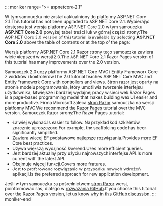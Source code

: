 ::: moniker range=">= aspnetcore-2.1"

<span data-ttu-id="93f13-101">W tym samouczku nie został uaktualniony do platformy ASP.NET Core 2.1.</span><span class="sxs-lookup"><span data-stu-id="93f13-101">This tutorial has not been upgraded to ASP.NET Core 2.1.</span></span> <span data-ttu-id="93f13-102">Wybierając dostępna jest wersja platformy ASP.NET Core 2.0 w tym samouczku **ASP.NET Core 2.0** powyżej tabeli treści lub w górnej części strony:</span><span class="sxs-lookup"><span data-stu-id="93f13-102">The ASP.NET Core 2.0 version of this tutorial is available by selecting **ASP.NET Core 2.0** above the table of contents or at the top of the page:</span></span>

<span data-ttu-id="93f13-103">Wersja platformy ASP.NET Core 2.1 Razor strony tego samouczka zawiera wiele ulepszeń w wersji 2.0.</span><span class="sxs-lookup"><span data-stu-id="93f13-103">The ASP.NET Core 2.1 Razor Pages version of this tutorial has many improvements over the 2.0 version.</span></span>

<span data-ttu-id="93f13-104">Samouczek 2.0 uczy platformy ASP.NET Core MVC i Entity Framework Core z widoków i kontrolerów.</span><span class="sxs-lookup"><span data-stu-id="93f13-104">The 2.0 tutorial teaches ASP.NET Core MVC and Entity Framework Core with controllers and views.</span></span> <span data-ttu-id="93f13-105">Stron razor jest oparty na stronie modelu programowania, który umożliwia tworzenie interfejsu użytkownika, łatwiejsze i bardziej wydajnej pracy w sieci web.</span><span class="sxs-lookup"><span data-stu-id="93f13-105">Razor Pages is a page-based programming model that makes building web UI easier and more productive.</span></span> <span data-ttu-id="93f13-106">Firma Microsoft zaleca [stron Razor](xref:data/ef-rp/intro) samouczka na wersji platformy MVC.</span><span class="sxs-lookup"><span data-stu-id="93f13-106">We recommend the [Razor Pages](xref:data/ef-rp/intro) tutorial over the MVC version.</span></span> <span data-ttu-id="93f13-107">Samouczek Razor strony:</span><span class="sxs-lookup"><span data-stu-id="93f13-107">The Razor Pages tutorial:</span></span>

* <span data-ttu-id="93f13-108">Łatwiej wykonać.</span><span class="sxs-lookup"><span data-stu-id="93f13-108">Is easier to follow.</span></span> <span data-ttu-id="93f13-109">Na przykład kod szkieletów znacznie uproszczono.</span><span class="sxs-lookup"><span data-stu-id="93f13-109">For example, the scaffolding code has been significantly simplified.</span></span>
* <span data-ttu-id="93f13-110">Zawiera więcej EF podstawowe najlepsze rozwiązania.</span><span class="sxs-lookup"><span data-stu-id="93f13-110">Provides more EF Core best practices.</span></span>
* <span data-ttu-id="93f13-111">Używa większą wydajność kwerend.</span><span class="sxs-lookup"><span data-stu-id="93f13-111">Uses more efficient queries.</span></span>
* <span data-ttu-id="93f13-112">Jest bardziej aktualny przy użyciu najnowszych interfejsu API.</span><span class="sxs-lookup"><span data-stu-id="93f13-112">Is more current with the latest API.</span></span>
* <span data-ttu-id="93f13-113">Obejmuje więcej funkcji.</span><span class="sxs-lookup"><span data-stu-id="93f13-113">Covers more features.</span></span>
* <span data-ttu-id="93f13-114">Jest to preferowane rozwiązanie w przypadku nowych wdrożeń aplikacji.</span><span class="sxs-lookup"><span data-stu-id="93f13-114">Is the preferred approach for new application development.</span></span>

<span data-ttu-id="93f13-115">Jeśli w tym samouczku za pośrednictwem [stron Razor](xref:data/ef-rp/intro) wersji, poinformować nas, dlatego w [rozważania GitHub](https://github.com/aspnet/Docs/issues/6146).</span><span class="sxs-lookup"><span data-stu-id="93f13-115">If you choose this tutorial over the [Razor Pages](xref:data/ef-rp/intro) version, let us know why in [this GitHub discussion](https://github.com/aspnet/Docs/issues/6146).</span></span>
::: moniker-end
